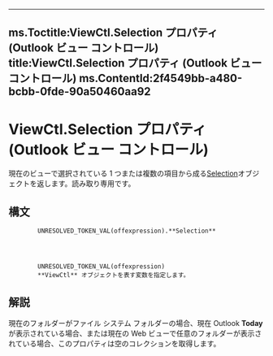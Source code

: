 

---
ms.Toctitle:ViewCtl.Selection プロパティ (Outlook ビュー コントロール)
title:ViewCtl.Selection プロパティ (Outlook ビュー コントロール)
ms.ContentId:2f4549bb-a480-bcbb-0fde-90a50460aa92
---
# ViewCtl.Selection プロパティ (Outlook ビュー コントロール)




現在のビューで選択されている 1 つまたは複数の項目から成る[Selection](0b06a3ce-0445-db8f-e6e8-bb7bd469c50f.md)オブジェクトを返します。読み取り専用です。

## 構文

            UNRESOLVED_TOKEN_VAL(offexpression).**Selection**




            UNRESOLVED_TOKEN_VAL(offexpression)
            **ViewCtl** オブジェクトを表す変数を指定します。



## 解説
現在のフォルダーがファイル システム フォルダーの場合、現在 Outlook **Today** が表示されている場合、または現在の Web ビューで任意のフォルダーが表示されている場合、このプロパティは空のコレクションを取得します。





